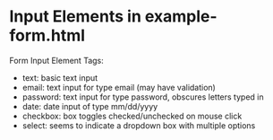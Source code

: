 # Input Elements in example-form.html

Form Input Element Tags:

* text: basic text input
* email: text input for type email (may have validation)
* password: text input for type password, obscures letters typed in
* date: date input of type mm/dd/yyyy
* checkbox: box toggles checked/unchecked on mouse click
* select: seems to indicate a dropdown box with multiple options
